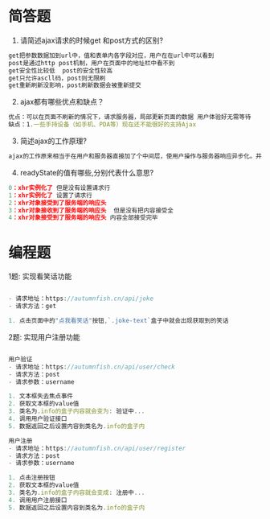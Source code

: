 # 简答题

1. 请简述ajax请求的时候get 和post方式的区别?
```js
get把参数数据加到url中，值和表单内各字段对应，用户在在url中可以看到
post是通过http post机制，用户在页面中的地址栏中看不到
get安全性比较低  post的安全性较高
get只允许ascll码，post则无限刷
get重新刷新没影响，post刷新数据会被重新提交
```

2. ajax都有哪些优点和缺点？

```js
优点：可以在页面不刷新的情况下，请求服务器，局部更新页面的数据 用户体验好无需等待
缺点：1.一些手持设备（如手机、PDA等）现在还不能很好的支持Ajax
```
3. 简述ajax的工作原理?

```js
ajax的工作原来相当于在用户和服务器直接加了个中间层，使用户操作与服务器响应异步化。并不是所有的用户请求都提交给服务器，只有确定需要从服务器读取新数据时再由Ajax引擎代为向服务器提交请求
```
4. readyState的值有哪些,分别代表什么意思?
```js
0：xhr实例化了 但是没有设置请求行
1：xhr实例化了 设置了请求行
2：xhr对象接受到了服务端的响应头
3：xhr对象接收到了服务端的响应头  但是没有把内容接受全
4：xhr对象接受到了服务端的响应头 内容全部接受完毕
```

# 编程题

1题: 实现看笑话功能

```js

- 请求地址：https://autumnfish.cn/api/joke
- 请求方法：get

1. 点击页面中的"点我看笑话"按钮,`.joke-text`盒子中就会出现获取到的笑话

```

2题: 实现用户注册功能
```js

用户验证
- 请求地址：https://autumnfish.cn/api/user/check
- 请求方法：post
- 请求参数：username

1. 文本框失去焦点事件
2. 获取文本框的value值
3. 类名为.info的盒子内容就会变为: 验证中...
4. 调用用户验证接口
5. 数据返回之后设置内容到类名为.info的盒子内

用户注册
- 请求地址：https://autumnfish.cn/api/user/register
- 请求方法：post
- 请求参数：username

1. 点击注册按钮
2. 获取文本框的value值
3. 类名为.info的盒子内容就会变成: 注册中...
4. 调用用户注册接口
5. 数据返回之后设置内容到类名为.info的盒子内

```